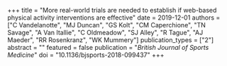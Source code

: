 +++
title = "More real-world trials are needed to establish if web-based physical activity interventions are effective"
date = 2019-12-01
authors = ["C Vandelanotte", "MJ Duncan", "GS Kolt", "CM Caperchione", "TN Savage", "A Van Itallie", "C Oldmeadow", "SJ Alley", "R Tague", "AJ Maeder", "RR Rosenkranz", "WK Mummery"]
publication_types = ["2"]
abstract = ""
featured = false
publication = "*British Journal of Sports Medicine*"
doi = "10.1136/bjsports-2018-099437"
+++

